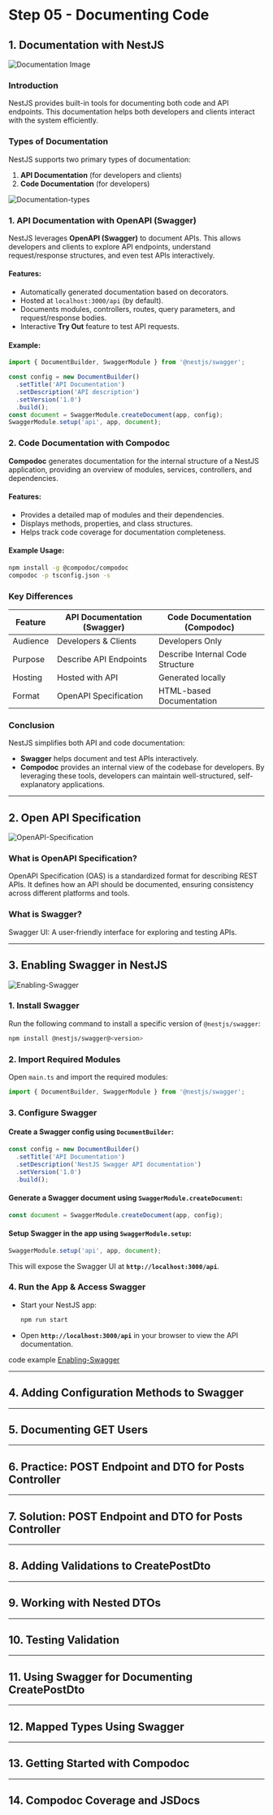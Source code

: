 # Step 05 - Documenting Code

## 1. Documentation with NestJS

![Documentation Image](./images/Documentation-nestjs.png)

### Introduction
NestJS provides built-in tools for documenting both code and API endpoints. This documentation helps both developers and clients interact with the system efficiently.

### Types of Documentation
NestJS supports two primary types of documentation:
1. **API Documentation** (for developers and clients)
2. **Code Documentation** (for developers)

![Documentation-types](./images/Documentation-types.png)

### 1. API Documentation with OpenAPI (Swagger)
NestJS leverages **OpenAPI (Swagger)** to document APIs. This allows developers and clients to explore API endpoints, understand request/response structures, and even test APIs interactively.

#### Features:
- Automatically generated documentation based on decorators.
- Hosted at `localhost:3000/api` (by default).
- Documents modules, controllers, routes, query parameters, and request/response bodies.
- Interactive **Try Out** feature to test API requests.

#### Example:
```typescript
import { DocumentBuilder, SwaggerModule } from '@nestjs/swagger';

const config = new DocumentBuilder()
  .setTitle('API Documentation')
  .setDescription('API description')
  .setVersion('1.0')
  .build();
const document = SwaggerModule.createDocument(app, config);
SwaggerModule.setup('api', app, document);
```

### 2. Code Documentation with Compodoc
**Compodoc** generates documentation for the internal structure of a NestJS application, providing an overview of modules, services, controllers, and dependencies.

#### Features:
- Provides a detailed map of modules and their dependencies.
- Displays methods, properties, and class structures.
- Helps track code coverage for documentation completeness.

#### Example Usage:
```bash
npm install -g @compodoc/compodoc
compodoc -p tsconfig.json -s
```

### Key Differences
| Feature           | API Documentation (Swagger) | Code Documentation (Compodoc) |
|------------------|---------------------------|-----------------------------|
| Audience        | Developers & Clients      | Developers Only            |
| Purpose        | Describe API Endpoints    | Describe Internal Code Structure |
| Hosting        | Hosted with API           | Generated locally          |
| Format         | OpenAPI Specification     | HTML-based Documentation   |

### Conclusion
NestJS simplifies both API and code documentation:
- **Swagger** helps document and test APIs interactively.
- **Compodoc** provides an internal view of the codebase for developers.
By leveraging these tools, developers can maintain well-structured, self-explanatory applications.


---
## 2. Open API Specification

![OpenAPI-Specification](./images/open-api-specification.png)

### What is OpenAPI Specification?
OpenAPI Specification (OAS) is a standardized format for describing REST APIs. It defines how an API should be documented, ensuring consistency across different platforms and tools.

### What is Swagger?
Swagger UI: A user-friendly interface for exploring and testing APIs.

---
## 3. Enabling Swagger in NestJS

![Enabling-Swagger](./images/enabling-swagger.png)

### 1. Install Swagger
Run the following command to install a specific version of `@nestjs/swagger`:
```sh
npm install @nestjs/swagger@<version>
```
### 2. Import Required Modules
Open `main.ts` and import the required modules:
```ts
import { DocumentBuilder, SwaggerModule } from '@nestjs/swagger';
```

### 3. Configure Swagger
#### Create a Swagger config using `DocumentBuilder`:
```ts
const config = new DocumentBuilder()
  .setTitle('API Documentation')
  .setDescription('NestJS Swagger API documentation')
  .setVersion('1.0')
  .build();
  ```

#### Generate a Swagger document using `SwaggerModule.createDocument`:
```ts
const document = SwaggerModule.createDocument(app, config);
```
#### Setup Swagger in the app using `SwaggerModule.setup`:
```ts
SwaggerModule.setup('api', app, document);
```
This will expose the Swagger UI at **`http://localhost:3000/api`**.


### 4. Run the App & Access Swagger
- Start your NestJS app:
  ```sh
  npm run start
  ```
- Open **`http://localhost:3000/api`** in your browser to view the API documentation.

code example [Enabling-Swagger](https://github.com/NadirBakhsh/nestjs-resources-code/commit/1ed8ae48b12074490b135827a5d2e77eecba5ab7)

---
## 4. Adding Configuration Methods to Swagger
---
## 5. Documenting GET Users
---
## 6. Practice: POST Endpoint and DTO for Posts Controller
---
## 7. Solution: POST Endpoint and DTO for Posts Controller
---
## 8. Adding Validations to CreatePostDto
---
## 9. Working with Nested DTOs
---
## 10. Testing Validation
---
## 11. Using Swagger for Documenting CreatePostDto
---
## 12. Mapped Types Using Swagger
---
## 13. Getting Started with Compodoc
---
## 14. Compodoc Coverage and JSDocs